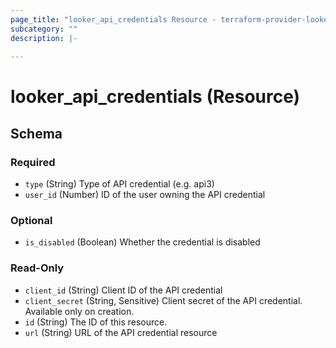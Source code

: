 ```yaml
---
page_title: "looker_api_credentials Resource - terraform-provider-looker"
subcategory: ""
description: |-
  
---
```

# looker_api_credentials (Resource)



<!-- schema generated by tfplugindocs -->
## Schema

### Required

- `type` (String) Type of API credential (e.g. api3)
- `user_id` (Number) ID of the user owning the API credential

### Optional

- `is_disabled` (Boolean) Whether the credential is disabled

### Read-Only

- `client_id` (String) Client ID of the API credential
- `client_secret` (String, Sensitive) Client secret of the API credential. Available only on creation.
- `id` (String) The ID of this resource.
- `url` (String) URL of the API credential resource
